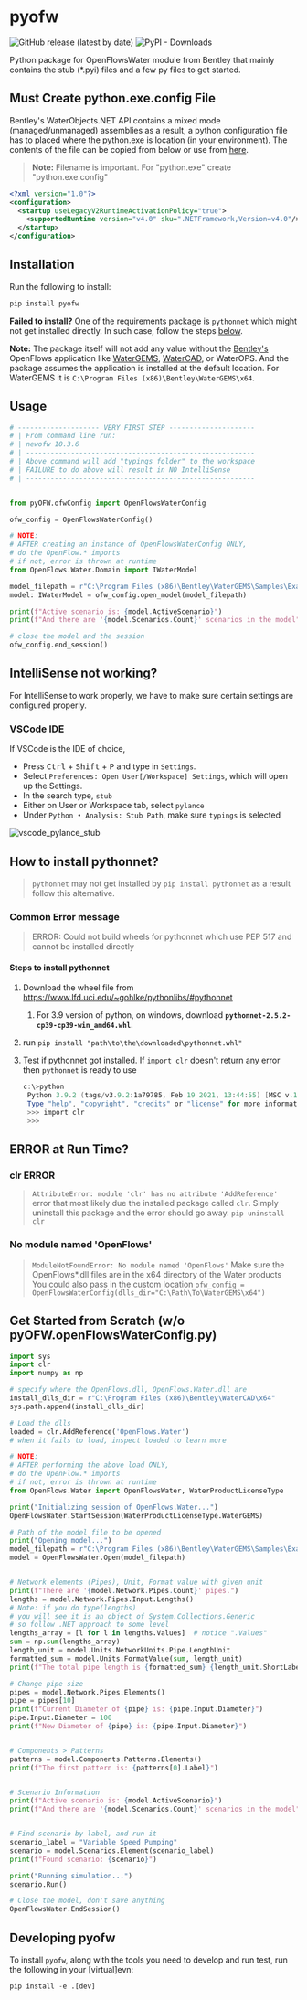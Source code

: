# pyofw

![GitHub release (latest by date)](https://img.shields.io/github/v/release/worthapenny/pyofw)
![PyPI - Downloads](https://img.shields.io/pypi/dm/pyofw)

Python package for OpenFlowsWater module from Bentley that mainly contains the stub (*.pyi) files and a few py files to get started.

## Must Create python.exe.config File

Bentley's WaterObjects.NET API contains a mixed mode (managed/unmanaged)
assemblies as a result, a python configuration file has to placed where the python.exe is location (in your environment). The contents of the file can be copied from below or use from [here](/misc/python.exe.config).

>**Note:** Filename is important. For "python.exe" create "python.exe.config"

```xml
<?xml version="1.0"?>
<configuration>
  <startup useLegacyV2RuntimeActivationPolicy="true">
    <supportedRuntime version="v4.0" sku=".NETFramework,Version=v4.0"/>
  </startup>
</configuration>
````

## Installation

Run the following to install:

```python
pip install pyofw
```

**Failed to install?** One of the requirements package is `pythonnet` which might not get installed directly. In such case, follow the steps [below](##How-to-install-pythonnet?).


 **Note:** The package itself will not add any value without the [Bentley's](https://www.bentley.com/en) OpenFlows application like [WaterGEMS](https://www.bentley.com/en/products/product-line/hydraulics-and-hydrology-software/watergems), [WaterCAD](https://www.bentley.com/en/products/product-line/hydraulics-and-hydrology-software/watercad), or WaterOPS. And the package assumes the application is installed at the default location. For WaterGEMS it is `C:\Program Files (x86)\Bentley\WaterGEMS\x64`.

## Usage

```python
# -------------------- VERY FIRST STEP ---------------------
# | From command line run:
# | newofw 10.3.6
# | --------------------------------------------------------
# | Above command will add "typings folder" to the workspace
# | FAILURE to do above will result in NO IntelliSense
# | --------------------------------------------------------


from pyOFW.ofwConfig import OpenFlowsWaterConfig

ofw_config = OpenFlowsWaterConfig()

# NOTE:
# AFTER creating an instance of OpenFlowsWaterConfig ONLY,
# do the OpenFlow.* imports
# if not, error is thrown at runtime
from OpenFlows.Water.Domain import IWaterModel

model_filepath = r"C:\Program Files (x86)\Bentley\WaterGEMS\Samples\Example5.wtg"
model: IWaterModel = ofw_config.open_model(model_filepath)

print(f"Active scenario is: {model.ActiveScenario}")
print(f"And there are '{model.Scenarios.Count}' scenarios in the model")

# close the model and the session
ofw_config.end_session()
```

## IntelliSense not working?

For IntelliSense to work properly, we have to make sure certain settings are configured properly. 

### VSCode IDE

If VSCode is the IDE of choice,

* Press <kbd>Ctrl</kbd> + <kbd>Shift</kbd> + <kbd>P</kbd> and type in `Settings`. 
* Select `Preferences: Open User[/Workspace] Settings`, which will open up the Settings.
* In the search type, `stub`
* Either on User or Workspace tab, select `pylance`
* Under `Python • Analysis: Stub Path`, make sure `typings` is selected

![vscode_pylance_stub](misc/pylance_stub_typings.png)


## How to install pythonnet?

> `pythonnet` may not get installed by `pip install pythonnet` as a result follow this alternative.

### Common Error message

> ERROR: Could not build wheels for pythonnet which use PEP 517 and cannot be installed directly

#### Steps to install pythonnet

1. Download the wheel file from <https://www.lfd.uci.edu/~gohlke/pythonlibs/#pythonnet>
   1. For 3.9 version of python, on windows, download **`pythonnet-2.5.2-cp39-cp39-win_amd64.whl`**.
2. run `pip install "path\to\the\downloaded\pythonnet.whl"`
3. Test if pythonnet got installed. If `import clr` doesn't return any error then `pythonnet` is ready to use

   ```powershell
   c:\>python
    Python 3.9.2 (tags/v3.9.2:1a79785, Feb 19 2021, 13:44:55) [MSC v.1928 64 bit (AMD64)] on win32
    Type "help", "copyright", "credits" or "license" for more information.
    >>> import clr
    >>>
   ```

## ERROR at Run Time?

### clr ERROR

>`AttributeError: module 'clr' has no attribute 'AddReference'`
> error that most likely due the installed package called `clr`. Simply uninstall this package and the error should go away.
>`pip uninstall clr`

### No module named 'OpenFlows'

>`ModuleNotFoundError: No module named 'OpenFlows'`
>Make sure the OpenFlows*.dll files are in the x64 directory of the Water products
>You could also pass in the custom location `ofw_config = OpenFlowsWaterConfig(dlls_dir="C:\Path\To\WaterGEMS\x64")`

## Get Started from Scratch (w/o pyOFW.openFlowsWaterConfig.py)

```python
import sys
import clr
import numpy as np

# specify where the OpenFlows.dll, OpenFlows.Water.dll are
install_dlls_dir = r"C:\Program Files (x86)\Bentley\WaterCAD\x64"
sys.path.append(install_dlls_dir)

# Load the dlls
loaded = clr.AddReference('OpenFlows.Water')
# when it fails to load, inspect loaded to learn more

# NOTE:
# AFTER performing the above load ONLY,
# do the OpenFlow.* imports
# if not, error is thrown at runtime
from OpenFlows.Water import OpenFlowsWater, WaterProductLicenseType

print("Initializing session of OpenFlows.Water...")
OpenFlowsWater.StartSession(WaterProductLicenseType.WaterGEMS)

# Path of the model file to be opened
print("Opening model...")
model_filepath = r"C:\Program Files (x86)\Bentley\WaterGEMS\Samples\Example5.wtg"
model = OpenFlowsWater.Open(model_filepath)


# Network elements (Pipes), Unit, Format value with given unit
print(f"There are '{model.Network.Pipes.Count}' pipes.")
lengths = model.Network.Pipes.Input.Lengths()
# Note: if you do type(lengths)
# you will see it is an object of System.Collections.Generic
# so follow .NET approach to some level
lengths_array = [l for l in lengths.Values]  # notice ".Values"
sum = np.sum(lengths_array)
length_unit = model.Units.NetworkUnits.Pipe.LengthUnit
formatted_sum = model.Units.FormatValue(sum, length_unit)
print(f"The total pipe length is {formatted_sum} {length_unit.ShortLabel}")

# Change pipe size
pipes = model.Network.Pipes.Elements()
pipe = pipes[10]
print(f"Current Diameter of {pipe} is: {pipe.Input.Diameter}")
pipe.Input.Diameter = 100
print(f"New Diameter of {pipe} is: {pipe.Input.Diameter}")


# Components > Patterns
patterns = model.Components.Patterns.Elements()
print(f"The first pattern is: {patterns[0].Label}")


# Scenario Information
print(f"Active scenario is: {model.ActiveScenario}")
print(f"And there are '{model.Scenarios.Count}' scenarios in the model")


# Find scenario by label, and run it
scenario_label = "Variable Speed Pumping"
scenario = model.Scenarios.Element(scenario_label)
print(f"Found scenario: {scenario}")

print("Running simulation...")
scenario.Run()

# Close the model, don't save anything
OpenFlowsWater.EndSession()
```

## Developing pyofw

To install `pyofw`, along with the tools you need to develop and run test, run the following in your [virtual]evn:

```python
pip install -e .[dev]
```